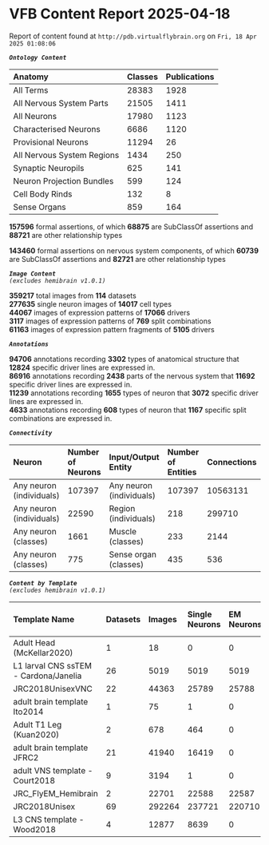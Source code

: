 
VFB Content Report 2025-04-18
=============================


Report of content found at ``http://pdb.virtualflybrain.org`` on ``Fri, 18 Apr 2025 01:08:06``  
  
***``Ontology Content``***  

|Anatomy|Classes|Publications|
| :--- | :--- | :--- |
|All Terms|28383|1928|
|All Nervous System Parts|21505|1411|
|All Neurons|17980|1123|
|Characterised Neurons|6686|1120|
|Provisional Neurons|11294|26|
|All Nervous System Regions|1434|250|
|Synaptic Neuropils|625|141|
|Neuron Projection Bundles|599|124|
|Cell Body Rinds|132|8|
|Sense Organs|859|164|
  
  
**157596** formal assertions, of which **68875** are SubClassOf assertions and **88721** are other relationship types  
  
**143460** formal assertions on nervous system components, of which **60739** are SubClassOf assertions and **82721** are other relationship types  
  
***``Image Content``***  
*``(excludes hemibrain v1.0.1)``*  
  
**359217** total images from **114** datasets  
**277635** single neuron images of **14017** cell types  
**44067** images of expression patterns of **17066** drivers  
**3117** images of expression patterns of **769** split combinations  
**61163** images of expression pattern fragments of **5105** drivers  
  
***``Annotations``***  
  
**94706** annotations recording **3302** types of anatomical structure that **12824** specific driver lines are expressed in.  
**86916** annotations recording **2438** parts of the nervous system that **11692** specific driver lines are expressed in.  
**11239** annotations recording **1655** types of neuron that **3072** specific driver lines are expressed in.  
**4633** annotations recording **608** types of neuron that **1167** specific split combinations are expressed in.  
  
***``Connectivity``***  

|Neuron|Number of Neurons|Input/Output Entity|Number of Entities|Connections|
| :--- | :--- | :--- | :--- | :--- |
|Any neuron (individuals)|107397|Any neuron (individuals)|107397|10563131|
|Any neuron (individuals)|22590|Region (individuals)|218|299710|
|Any neuron (classes)|1661|Muscle (classes)|233|2144|
|Any neuron (classes)|775|Sense organ (classes)|435|536|
  
  
  
***``Content by Template``***  
*``(excludes hemibrain v1.0.1)``*  

|Template Name|Datasets|Images|Single Neurons|EM Neurons|Full Expression Patterns|Split Expression Patterns|Partial Expression Patterns|Painted domains|
| :--- | :--- | :--- | :--- | :--- | :--- | :--- | :--- | :--- |
|Adult Head (McKellar2020)|1|18|0|0|0|0|0|0|
|L1 larval CNS ssTEM - Cardona/Janelia|26|5019|5019|5019|0|0|0|0|
|JRC2018UnisexVNC|22|44363|25789|25788|8314|625|10240|21|
|adult brain template Ito2014|1|75|1|0|0|0|0|75|
|Adult T1 Leg (Kuan2020)|2|678|464|0|0|0|0|4|
|adult brain template JFRC2|21|41940|16419|0|25272|600|16127|58|
|adult VNS template - Court2018|9|3194|1|0|3171|480|0|21|
|JRC_FlyEM_Hemibrain|2|22701|22588|22587|0|0|0|114|
|JRC2018Unisex|69|292264|237721|220710|31655|1632|38796|46|
|L3 CNS template - Wood2018|4|12877|8639|0|381|381|12178|255|
  
